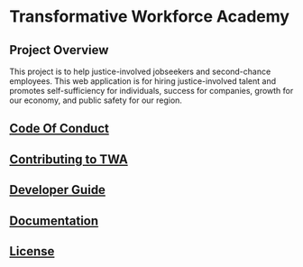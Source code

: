# Transformative Workforce Academy

## Project Overview

This project is to help justice-involved jobseekers and second-chance employees. This web application is for hiring justice-involved talent and promotes self-sufficiency for individuals, success for companies, growth for our economy, and public safety for our region.

## [Code Of Conduct](CODE_OF_CONDUCT.md)

## [Contributing to TWA](CONTRIBUTING.md)

## [Developer Guide](DEVELOPER_GUIDE.md)

## [Documentation](DOCUMENTATION.md)

## [License](LICENSE)
